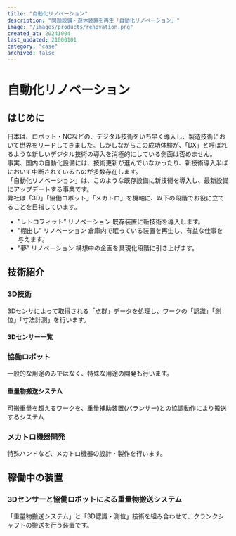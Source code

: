```yaml
---
title: "自動化リノベーション"
description: "問題設備・遊休装置を再生「自動化リノベーション」"
image: "/images/products/renovation.png"
created_at: 20241004
last_updated: 21000101
category: "case"
archived: false
---
```


# 自動化リノベーション

## はじめに
日本は、ロボット・NCなどの、デジタル技術をいち早く導入し、製造技術において世界をリードしてきました。しかしながらこの成功体験が、「DX」と呼ばれるような新しいデジタル技術の導入を消極的にしている側面は否めません。  
事実、国内の自動化設備には、技術更新が進んでいなかったり、新技術導入半ばにおいて中断されているものが多数存在します。  
「自動化リノベーション」は、このような既存設備に新技術を導入し、最新設備にアップデートする事業です。  
弊社は「3D」「協働ロボット」「メカトロ」を機軸に、以下の段階でお役に立てることを目指しています。

- ”レトロフィット” リノベーション
既存装置に新技術を導入します。
- ”棚出し” リノベーション
倉庫内で眠っている装置を再生し、有益な仕事を与えます。
- ”夢” リノベーション
構想中の企画を具現化段階に引き上げます。


## 技術紹介
### 3D技術
3Dセンサによって取得される「点群」データを処理し、ワークの「認識」「測位」「寸法計測」を行います。
#### 3Dセンサー一覧


### 協働ロボット
一般的な用途のみではなく、特殊な用途の開発も行います。
#### 重量物搬送システム
可搬重量を超えるワークを、重量補助装置(バランサー)との協調動作により搬送するシステム



### メカトロ機器開発
特殊ハンドなど、メカトロ機器の設計・製作を行います。




## 稼働中の装置
### 3Dセンサーと協働ロボットによる重量物搬送システム
「重量物搬送システム」と「3D認識・測位」技術を組み合わせて、クランクシャフトの搬送を行う装置です。

